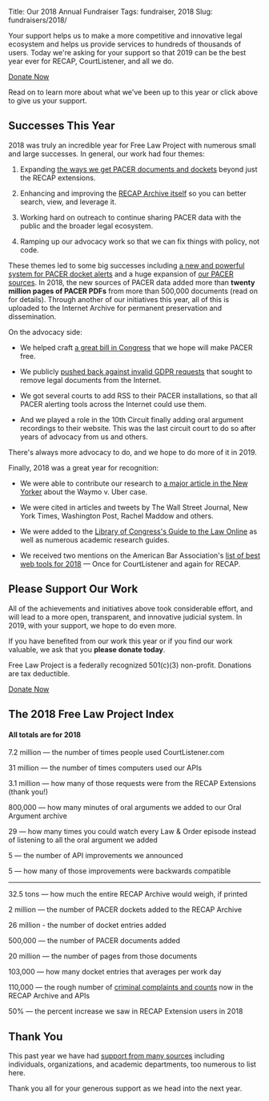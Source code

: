 Title: Our 2018 Annual Fundraiser
Tags: fundraiser, 2018
Slug: fundraisers/2018/


<div class="row">
    <div class="col-xs-12 col-sm-8 col-md-9">
        <p class="lead">Your support helps us to make a more competitive and innovative legal ecosystem and helps us provide services to hundreds of thousands of users. Today we're asking for your support so that 2019 can be the best year ever for RECAP, CourtListener, and all we do.
        </p>
    </div>
    <div class="col-xs-12 col-sm-4 col-md-3">
        <span class="pull-right"><a href="https://www.courtlistener.com/donate/?referrer=2018-big-button" class="btn btn-lg btn-danger">Donate Now</a></span>
    </div>
</div>

Read on to learn more about what we've been up to this year or click above to give us your support.


## Successes This Year

2018 was truly an incredible year for Free Law Project with numerous small and large successes. In general, our work had four themes:

1. Expanding [the ways we get PACER documents and dockets][coverage] beyond just the RECAP extensions.
 
1. Enhancing and improving the [RECAP Archive itself][ra] so you can better search, view, and leverage it.

1. Working hard on outreach to continue sharing PACER data with the public and the broader legal ecosystem.

1. Ramping up our advocacy work so that we can fix things with policy, not code. 

These themes led to some big successes including [a new and powerful system for PACER docket alerts][alerts] and a huge expansion of [our PACER sources][coverage]. In 2018, the new sources of PACER data added more than **twenty million pages of PACER PDFs** from more than 500,000 documents (read on for details). Through another of our initiatives this year, all of this is uploaded to the Internet Archive for permanent preservation and dissemination.

On the advocacy side:
 
  - We helped craft [a great bill in Congress][gt] that we hope will make PACER free. 
  
  - We publicly [pushed back against invalid GDPR requests][gdpr] that sought to remove legal documents from the Internet.
  
  - We got several courts to add RSS to their PACER installations, so that all PACER alerting tools across the Internet could use them. 
  
  - And we played a role in the 10th Circuit finally adding oral argument recordings to their website. This was the last circuit court to do so after years of advocacy from us and others.
  
There's always more advocacy to do, and we hope to do more of it in 2019.

Finally, 2018 was a great year for recognition:
 
 - We were able to contribute our research to [a major article in the New Yorker][nyer] about the Waymo v. Uber case.
  
 - We were cited in articles and tweets by The Wall Street Journal, New York Times, Washington Post, Rachel Maddow and others.
  
 - We were added to the [Library of Congress's Guide to the Law Online][loc] as well as numerous academic research guides.

 - We received two mentions on the American Bar Association's [list of best web tools for 2018][aba] — Once for CourtListener and again for RECAP.

[nyer]: https://www.newyorker.com/magazine/2018/10/22/did-uber-steal-googles-intellectual-property
[gt]: https://www.govtrack.us/congress/bills/115/hr6714/text
[aba]: http://www.abajournal.com/magazine/article/best_legal_apps_2018/
[loc]: https://www.loc.gov/law/help/guide.php
[coverage]: https://www.courtlistener.com/coverage/
[ra]: https://www.courtlistener.com/recap/
[alerts]: https://www.courtlistener.com/help/alerts/
[bot]: https://twitter.com/big_cases
[gdpr]: {filename}/gdpr.md


## Please Support Our Work

All of the achievements and initiatives above took considerable effort, and will lead to a more open, transparent, and innovative judicial system. In 2019, with your support, we hope to do even more.

If you have benefited from our work this year or if you find our work valuable, we ask that you **please donate today**. 

Free Law Project is a federally recognized 501(c)(3) non-profit. Donations are tax deductible. 

<p><a href="https://www.courtlistener.com/donate/?referrer=2018-big-button-2" class="btn btn-lg btn-danger">Donate Now</a></p>


## The 2018 Free Law Project Index

#### All totals are for 2018

7.2 million — the number of times people used CourtListener.com

31 million — the number of times computers used our APIs

3.1 million — how many of those requests were from the RECAP Extensions (thank you!)

800,000 — how many minutes of oral arguments we added to our Oral Argument archive

29 — how many times you could watch every Law & Order episode instead of listening to all the oral argument we added

5 — the number of API improvements we announced

5 — how many of those improvements were backwards compatible

--- 

32.5 tons — how much the entire RECAP Archive would weigh, if printed

2 million — the number of PACER dockets added to the RECAP Archive

26 million - the number of docket entries added

500,000 — the number of PACER documents added

20 million — the number of pages from those documents

103,000 — how many docket entries that averages per work day

110,000 — the rough number of [criminal complaints and counts][ccc] now in the RECAP Archive and APIs

50% — the percent increase we saw in RECAP Extension users in 2018

[ccc]: https://twitter.com/courtlistener/status/996523903768920064



## Thank You <i class="fa fa-heart-o"></i>

This past year we have had [support from many sources][thanks] including individuals, organizations, and academic departments, too numerous to list here. 

Thank you all for your generous support as we head into the next year.

[thanks]: {filename}/pages/thanks.md
